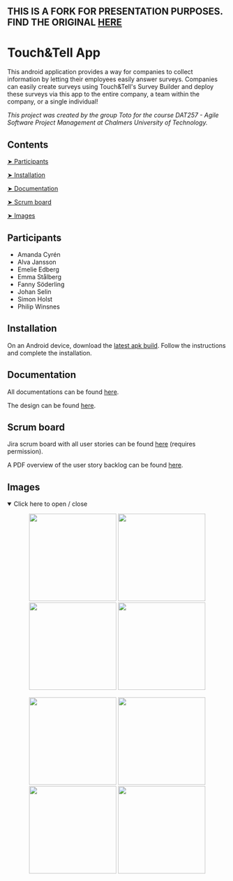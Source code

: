 ## THIS IS A FORK FOR PRESENTATION PURPOSES. FIND THE ORIGINAL <a href="Toto-DAT257/Touch-Tell-App">HERE</a>

# Touch&Tell App

This android application provides a way for companies to collect information by letting their employees easily answer surveys. Companies can easily create surveys using Touch&Tell's Survey Builder and deploy these surveys via this app to the entire company, a team within the company, or a single individual!

_This project was created by the group Toto for the course DAT257 - Agile Software Project Management at Chalmers University of Technology._

## Contents
<a href="#participants"> ➤ Participants </a>

<a href="#installation"> ➤ Installation </a>

<a href="#documentation"> ➤ Documentation </a>

<a href="#scrumboard"> ➤ Scrum board </a>

<a href="#images"> ➤ Images </a>

<h2 id="participants"> Participants </h2>
<ul>
  <li>Amanda Cyrén</li>
  <li>Alva Jansson</li>
  <li>Emelie Edberg</li>
  <li>Emma Stålberg</li>
  <li>Fanny Söderling</li>
  <li>Johan Selin</li>
  <li>Simon Holst</li>
  <li>Philip Winsnes</li>
</ul>

<h2 id="installation"> Installation </h2>

On an Android device, download the [latest apk build](https://github.com/Toto-DAT257/Touch-Tell-App/releases/download/v1.0.1/app-debug.apk). Follow the instructions and complete the installation.

<h2 id="documentation"> Documentation </h2>

All documentations can be found [here](Documentation).

The design can be found [here](https://www.figma.com/file/MEnIyDx8N99qo5V0hlLP9L/Design-Theme?node-id=0%3A1).

<h2 id="scrumboard"> Scrum board </h2>

Jira scrum board with all user stories can be found [here](https://dat257toto.atlassian.net/jira) (requires permission).

A PDF overview of the user story backlog can be found [here](Documentation/Product%20Documentation/Backlog.pdf).

<h2 id="images"> Images </h2>
<details open=>
  <summary>Click here to open / close</summary>
  
  
  <p align="middle">
    <img src="https://i.imgur.com/zARVvdy.jpeg" width="200" />
    <img src="https://i.imgur.com/llhbqCr.jpeg" width="200" /> 
    <img src="https://i.imgur.com/PkjmYLI.jpeg" width="200" />
    <img src="https://i.imgur.com/m80TQBq.jpeg" width="200" />
  </p>
  <p align="middle">
    <img src="https://i.imgur.com/xLFDaKN.jpeg" width="200" />
    <img src="https://i.imgur.com/JVHokrk.jpeg" width="200" />
    <img src="https://i.imgur.com/LDRQzc4.jpeg" width="200" /> 
    <img src="https://i.imgur.com/bctRoXZ.jpeg" width="200" />
  </p>
</details>
